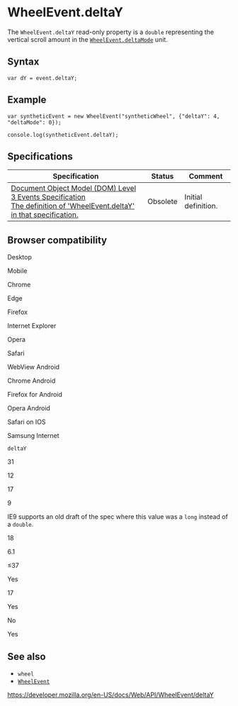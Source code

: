 WheelEvent.deltaY
=================

The `WheelEvent.deltaY` read-only property is a `double` representing the vertical scroll amount in the [`WheelEvent.deltaMode`](deltamode) unit.

Syntax
------

    var dY = event.deltaY;

Example
-------

    var syntheticEvent = new WheelEvent("syntheticWheel", {"deltaY": 4, "deltaMode": 0});

    console.log(syntheticEvent.deltaY);

Specifications
--------------

<table><thead><tr class="header"><th>Specification</th><th>Status</th><th>Comment</th></tr></thead><tbody><tr class="odd"><td><a href="https://www.w3.org/TR/2014/WD-DOM-Level-3-Events-20140925/#widl-WheelEvent-deltaY">Document Object Model (DOM) Level 3 Events Specification<br />
<span class="small">The definition of 'WheelEvent.deltaY' in that specification.</span></a></td><td><span class="spec-obsolete">Obsolete</span></td><td>Initial definition.</td></tr></tbody></table>

Browser compatibility
---------------------

Desktop

Mobile

Chrome

Edge

Firefox

Internet Explorer

Opera

Safari

WebView Android

Chrome Android

Firefox for Android

Opera Android

Safari on IOS

Samsung Internet

`deltaY`

31

12

17

9

IE9 supports an old draft of the spec where this value was a `long` instead of a `double`.

18

6.1

≤37

Yes

17

Yes

No

Yes

See also
--------

-   `wheel`
-   [`WheelEvent`](../wheelevent)

<a href="https://developer.mozilla.org/en-US/docs/Web/API/WheelEvent/deltaY" class="_attribution-link">https://developer.mozilla.org/en-US/docs/Web/API/WheelEvent/deltaY</a>
